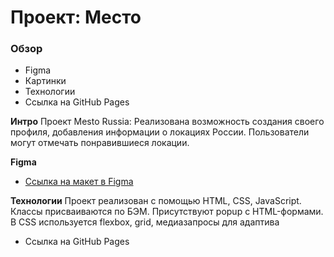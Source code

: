 # Проект: Место

### Обзор

* Figma
* Картинки
* Технологии
* Ссылка на GitHub Pages


**Интро**
Проект Mesto Russia:
Реализована возможность создания своего профиля, добавления информации о локациях России.
Пользователи могут отмечать понравившиеся локации.

**Figma**
* [Ссылка на макет в Figma](https://www.figma.com/file/2cn9N9jSkmxD84oJik7xL7/JavaScript.-Sprint-4?node-id=0%3A1)

**Технологии**
Проект реализован с помощью HTML, CSS, JavaScript.
Классы присваиваются по БЭМ.
Присутствуют popup c HTML-формами.
В СSS используется flexbox, grid, медиазапросы для адаптива

* Ссылка на GitHub Pages

